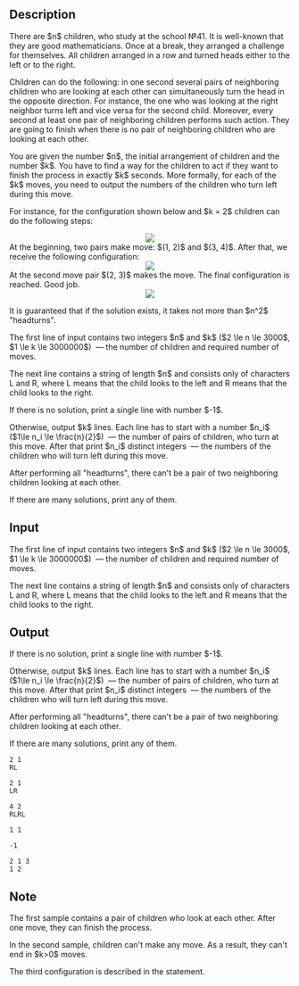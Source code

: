 ## Description

<div><p>There are $n$ children, who study at the school №41. It is well-known that they are good mathematicians. Once at a break, they arranged a challenge for themselves. All children arranged in a row and turned heads either to the left or to the right.</p><p>Children can do the following: in one second&nbsp;several pairs of neighboring children who are <span class="tex-font-style-bf">looking at each other</span> can <span class="tex-font-style-bf">simultaneously</span> turn the head in the opposite direction. For instance, the one who was looking at the right neighbor turns left and vice versa for the second child. Moreover, every second <span class="tex-font-style-bf">at least one</span> pair of neighboring children performs such action. They are going to finish when there is no pair of neighboring children who are looking at each other. </p><p>You are given the number $n$, the initial arrangement of children and the number $k$. You have to find a way for the children to act if they want to finish the process in exactly $k$ seconds. More formally, for each of the $k$ moves, you need to output the numbers of the children who turn left during this move.</p><p>For instance, for the configuration shown below and $k = 2$ children can do the following steps: </p><center> <img class="tex-graphics" src="file://LHA9dSo4.png" style="max-width: 100.0%;max-height: 100.0%;"> </center> At the beginning, two pairs make move: $(1, 2)$ and $(3, 4)$. After that, we receive the following configuration: <center> <img class="tex-graphics" src="file://bHYfnUGp.png" style="max-width: 100.0%;max-height: 100.0%;"> </center> At the second move pair $(2, 3)$ makes the move. The final configuration is reached. Good job. <center> <img class="tex-graphics" src="file://OPAycRPp.png" style="max-width: 100.0%;max-height: 100.0%;"> </center><p>It is guaranteed that if the solution exists, it takes not more than $n^2$ "headturns".</p></div><div class="input-specification"><p>The first line of input contains two integers $n$ and $k$ ($2 \le n \le 3000$, $1 \le k \le 3000000$) &nbsp;— the number of children and required number of moves.</p><p>The next line contains a string of length $n$ and consists only of characters <span class="tex-font-style-tt">L</span> and <span class="tex-font-style-tt">R</span>, where <span class="tex-font-style-tt">L</span> means that the child looks to the left and <span class="tex-font-style-tt">R</span> means that the child looks to the right. </p></div><div class="output-specification"><p>If there is no solution, print a single line with number $-1$.</p><p>Otherwise, output $k$ lines. Each line has to start with a number $n_i$ ($1\le n_i \le \frac{n}{2}$) &nbsp;— the number of pairs of children, who turn at this move. After that print $n_i$ <span class="tex-font-style-bf">distinct</span> integers &nbsp;— the numbers of the children who will turn left during this move. </p><p>After performing all "headturns", there can't be a pair of two neighboring children looking at each other.</p><p>If there are many solutions, print any of them.</p></div>

## Input

<p>The first line of input contains two integers $n$ and $k$ ($2 \le n \le 3000$, $1 \le k \le 3000000$) &nbsp;— the number of children and required number of moves.</p><p>The next line contains a string of length $n$ and consists only of characters <span class="tex-font-style-tt">L</span> and <span class="tex-font-style-tt">R</span>, where <span class="tex-font-style-tt">L</span> means that the child looks to the left and <span class="tex-font-style-tt">R</span> means that the child looks to the right. </p>

## Output

<p>If there is no solution, print a single line with number $-1$.</p><p>Otherwise, output $k$ lines. Each line has to start with a number $n_i$ ($1\le n_i \le \frac{n}{2}$) &nbsp;— the number of pairs of children, who turn at this move. After that print $n_i$ <span class="tex-font-style-bf">distinct</span> integers &nbsp;— the numbers of the children who will turn left during this move. </p><p>After performing all "headturns", there can't be a pair of two neighboring children looking at each other.</p><p>If there are many solutions, print any of them.</p>





```input1
2 1
RL
```




```input2
2 1
LR
```




```input3
4 2
RLRL
```




```output1
1 1
```




```output2
-1
```




```output3
2 1 3 
1 2
```



## Note

<p>The first sample contains a pair of children who look at each other. After one move, they can finish the process.</p><p>In the second sample, children can't make any move. As a result, they can't end in $k&gt;0$ moves.</p><p>The third configuration is described in the statement.</p>
